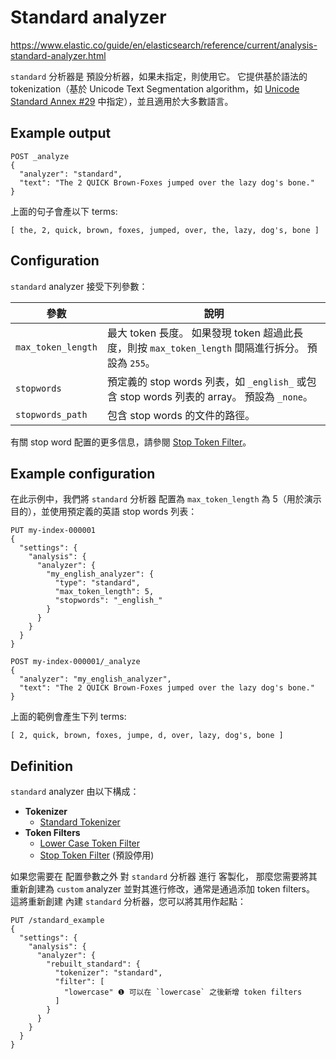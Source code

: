 # Standard analyzer

https://www.elastic.co/guide/en/elasticsearch/reference/current/analysis-standard-analyzer.html

`standard` 分析器是 預設分析器，如果未指定，則使用它。 
它提供基於語法的 tokenization（基於 Unicode Text Segmentation algorithm，如 
[Unicode Standard Annex #29](https://unicode.org/reports/tr29/) 中指定），並且適用於大多數語言。

## Example output

```http
POST _analyze
{
  "analyzer": "standard",
  "text": "The 2 QUICK Brown-Foxes jumped over the lazy dog's bone."
}
```

上面的句子會產以下 terms:

    [ the, 2, quick, brown, foxes, jumped, over, the, lazy, dog's, bone ]

## Configuration

`standard` analyzer 接受下列參數：

| 參數 | 說明 |
| ---- | ---- |
| `max_token_length` | 最大 token 長度。 如果發現 token 超過此長度，則按 `max_token_length` 間隔進行拆分。 預設為 `255`。 |
| `stopwords` | 預定義的 stop words 列表，如 `_english_` 或包含 stop words 列表的 array。 預設為 `_none`。 |
| `stopwords_path` | 包含 stop words 的文件的路徑。 |

有關 stop word 配置的更多信息，請參閱 [Stop Token Filter](https://www.elastic.co/guide/en/elasticsearch/reference/current/analysis-stop-tokenfilter.html)。

## Example configuration

在此示例中，我們將 `standard` 分析器 配置為 `max_token_length` 為 5（用於演示目的），並使用預定義的英語 stop words 列表：

```http
PUT my-index-000001
{
  "settings": {
    "analysis": {
      "analyzer": {
        "my_english_analyzer": {
          "type": "standard",
          "max_token_length": 5,
          "stopwords": "_english_"
        }
      }
    }
  }
}

POST my-index-000001/_analyze
{
  "analyzer": "my_english_analyzer",
  "text": "The 2 QUICK Brown-Foxes jumped over the lazy dog's bone."
}
```

上面的範例會產生下列 terms:

    [ 2, quick, brown, foxes, jumpe, d, over, lazy, dog's, bone ]

## Definition

`standard` analyzer 由以下構成：

* __Tokenizer__
  * [Standard Tokenizer](https://www.elastic.co/guide/en/elasticsearch/reference/current/analysis-standard-tokenizer.html)
* __Token Filters__
  * [Lower Case Token Filter](https://www.elastic.co/guide/en/elasticsearch/reference/current/analysis-lowercase-tokenfilter.html)
  * [Stop Token Filter](https://www.elastic.co/guide/en/elasticsearch/reference/current/analysis-stop-tokenfilter.html) (預設停用)

如果您需要在 配置參數之外 對 `standard` 分析器 進行 客製化，
那麼您需要將其重新創建為 `custom` analyzer 並對其進行修改，通常是通過添加 token filters。 
這將重新創建 內建 `standard` 分析器，您可以將其用作起點：

```http
PUT /standard_example
{
  "settings": {
    "analysis": {
      "analyzer": {
        "rebuilt_standard": {
          "tokenizer": "standard",
          "filter": [
            "lowercase" ❶ 可以在 `lowercase` 之後新增 token filters
          ]
        }
      }
    }
  }
}
```
